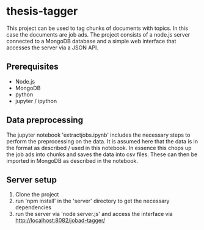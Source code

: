 # thesis-tagger

This project can be used to tag chunks of documents with topics. In this case
the documents are job ads. The project consists of a node.js server connected
to a MongoDB database and a simple web interface that accesses the server via
a JSON API.

## Prerequisites

- Node.js
- MongoDB
- python
- jupyter / ipython

## Data preprocessing

The jupyter notebook 'extractjobs.ipynb' includes the necessary steps to perform
 the preprocessing on the data. It is assumed here that the data is in the
 format as described / used in this notebook. In essence this chops up the job
 ads into chunks and saves the data into csv files. These can then be imported
 in MongoDB as described in the notebook.

## Server setup

1. Clone the project
2. run 'npm install' in the 'server' directory to get the necessary dependencies
3. run the server via 'node server.js' and access the interface via
   <http://localhost:8082/jobad-tagger/>

